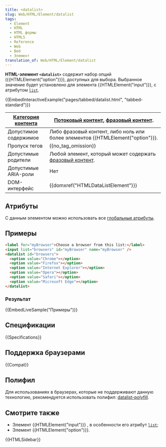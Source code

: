 ```yaml
---
title: <datalist>
slug: Web/HTML/Element/datalist
tags:
  - Element
  - HTML
  - HTML формы
  - HTML5
  - Reference
  - Web
  - Веб
  - Элемент
translation_of: Web/HTML/Element/datalist
---
```


**HTML-элемент `<datalist>`** содержит набор опций ({{HTMLElement("option")}}), доступных для выбора. Выбранное значение будет установлено для элемента {{HTMLElement("input")}}, с атрибутом [`list`](/ru/docs/Web/HTML/Element/input#list).

{{EmbedInteractiveExample("pages/tabbed/datalist.html", "tabbed-standard")}}

| [Категория контента](/ru/docs/Web/Guide/HTML/Content_categories) | [Потоковый контент](/ru/docs/Web/Guide/HTML/Content_categories#Потоковый_контент), [фразовый контент](/ru/docs/Web/Guide/HTML/Content_categories#Phrasing_content). |
| ---------------------------------------------------------------- | ------------------------------------------------------------------------------------------------------------------------------------------------------------------- |
| Допустимое содержимое                                            | Либо фразовый контент, либо ноль или более элементов {{HTMLElement("option")}}.                                                                                     |
| Пропуск тегов                                                    | {{no_tag_omission}}                                                                                                                                                 |
| Допустимые родители                                              | Любой элемент, который может содержать [фразовый контент](/ru/docs/Web/Guide/HTML/Content_categories#Phrasing_content).                                             |
| Допустимые ARIA-роли                                             | Нет                                                                                                                                                                 |
| DOM-интерфейс                                                    | {{domxref("HTMLDataListElement")}}                                                                                                                                  |

## Атрибуты

С данным элементом можно использовать все [глобальные атрибуты](/ru/docs/Web/HTML/Общие_атрибуты).

## Примеры

```html
<label for="myBrowser">Choose a browser from this list:</label>
<input list="browsers" id="myBrowser" name="myBrowser" />
<datalist id="browsers">
  <option value="Chrome"></option>
  <option value="Firefox"></option>
  <option value="Internet Explorer"></option>
  <option value="Opera"></option>
  <option value="Safari"></option>
  <option value="Microsoft Edge"></option>
</datalist>
```

### Результат

{{EmbedLiveSample("Примеры")}}

## Спецификации

{{Specifications}}

## Поддержка браузерами

{{Compat}}

## Полифил

Для использованиях в браузерах, которые не поддерживают данную технологию, рекомендуется использовать полифил: [datalist-polyfill](https://github.com/mfranzke/datalist-polyfill).

## Смотрите также

- Элемент {{HTMLElement("input")}} , в особенности его атрибут [`list`](/ru/docs/Web/HTML/Element/input#list);
- Элемент {{HTMLElement("option")}}.

{{HTMLSidebar}}
